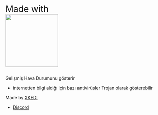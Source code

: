 <p  style="width:10em ; font-size:2em ;">Made with <img src="https://www.python.org/static/img/python-logo.png" style="width:6em ;"></p>


Gelişmiş Hava Durumunu gösterir 
- internetten bilgi aldığı için bazı antivirüsler Trojan olarak gösterebilir

Made by [XKEDI](https://www.youtube.com/@YDkedi)
- [Discord](https://discord.gg/jrQQAvtWUC)
